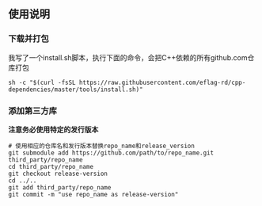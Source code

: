 ## 使用说明
### 下载并打包
我写了一个install.sh脚本，执行下面的命令，会把C++依赖的所有github.com仓库打包
```shell
sh -c "$(curl -fsSL https://raw.githubusercontent.com/eflag-rd/cpp-dependencies/master/tools/install.sh)"
```

### 添加第三方库
**注意务必使用特定的发行版本**
```shell
# 使用相应的仓库名和发行版本替换repo_name和release_version
git submodule add https://github.com/path/to/repo_name.git third_party/repo_name
cd third_party/repo_name
git checkout release-version
cd ../..
git add third_party/repo_name
git commit -m "use repo_name as release-version"
```

